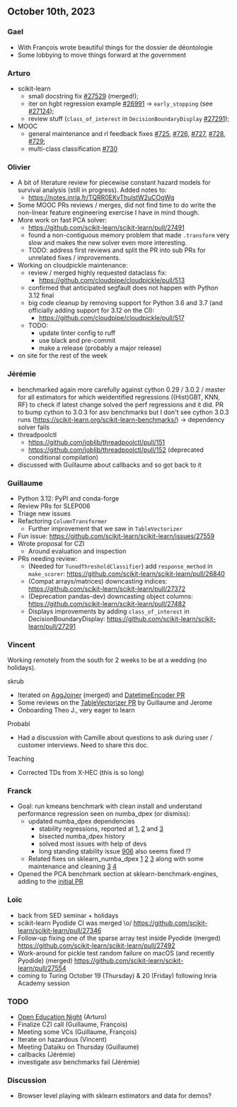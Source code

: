 ## October 10th, 2023

### Gael

- With François wrote beautiful things for the dossier de déontologie
- Some lobbying to move things forward at the government

### Arturo

- scikit-learn
    - small docstring fix [#27529](https://github.com/scikit-learn/scikit-learn/pull/27529) (merged!);
    - iter on hgbt regression example [#26991](https://github.com/scikit-learn/scikit-learn/pull/26991) -> `early_stopping` (see [#27124](https://github.com/scikit-learn/scikit-learn/pull/27124));
    - review stuff (`class_of_interest` in `DecisionBoundaryDisplay` [#27291](https://github.com/scikit-learn/scikit-learn/pull/27291));
- MOOC
    - general maintenance and rl feedback fixes  [#725](https://github.com/INRIA/scikit-learn-mooc/pull/725), [#726](https://github.com/INRIA/scikit-learn-mooc/pull/726), [#727](https://github.com/INRIA/scikit-learn-mooc/pull/727), [#728](https://github.com/INRIA/scikit-learn-mooc/pull/728), [#729](https://github.com/INRIA/scikit-learn-mooc/pull/729);
    - multi-class classification [#730](https://github.com/INRIA/scikit-learn-mooc/pull/730)

### Olivier

- A bit of literature review for piecewise constant hazard models for survival analysis (still in progress). Added notes to:
    - https://notes.inria.fr/TQRR0EKvThuIstW2uCOgWg
- Some MOOC PRs reviews / merges, did not find time to do write the non-linear feature engineering exercise I have in mind though.
- More work on fast PCA solver:
    - https://github.com/scikit-learn/scikit-learn/pull/27491
    - found a non-contiguous memory problem that made `.transform` very slow
      and makes the new solver even more interesting.
    - TODO: address first reviews and split the PR into sub PRs for unrelated fixes / improvements.
- Working on cloudpickle maintenance:
    - review / merged highly requested dataclass fix:
        - https://github.com/cloudpipe/cloudpickle/pull/513
    - confirmed that anticipated segfault does not happen with Python 3.12 final
    - big code cleanup by removing support for Python 3.6 and 3.7 (and officially adding support for 3.12 on the CI):
        - https://github.com/cloudpipe/cloudpickle/pull/517
    - TODO:
        - update linter config to ruff
        - use black and pre-commit
        - make a release (probably a major release)
- on site for the rest of the week

### Jérémie

- benchmarked again more carefully against cython 0.29 / 3.0.2 / master for all estimators for which weidentified regressions ((Hist)GBT, KNN, RF) to check if latest change solved the perf regressions and it did.
  PR to bump cython to 3.0.3 for asv benchmarks but I don't see cython 3.0.3 runs (https://scikit-learn.org/scikit-learn-benchmarks/) -> dependency solver fails
- threadpoolctl
  - https://github.com/joblib/threadpoolctl/pull/151
  - https://github.com/joblib/threadpoolctl/pull/152 (deprecated conditional compilation)
- discussed with Guillaume about callbacks and so got back to it

### Guillaume

- Python 3.12: PyPI and conda-forge
- Review PRs for SLEP006
- Triage new issues
- Refactoring `ColumnTransformer`
    - Further improvement that we saw in `TableVectorizer`
- Fun issue: https://github.com/scikit-learn/scikit-learn/issues/27559
- Wrote proposal for CZI
    - Around evaluation and inspection
- PRs needing review:
    - (Needed for `TunedThresholdClassifier`) add `response_method` in `make_scorer`: https://github.com/scikit-learn/scikit-learn/pull/26840
    - (Compat arrays/matrices) downcasting indices: https://github.com/scikit-learn/scikit-learn/pull/27372
    - (Deprecation pandas-dev) downcasting object columns: https://github.com/scikit-learn/scikit-learn/pull/27482
    - Displays improvements by adding `class_of_interest` in DecisionBoundaryDisplay: https://github.com/scikit-learn/scikit-learn/pull/27291

### Vincent

Working remotely from the south for 2 weeks to be at a wedding (no holidays).

skrub
- Iterated on [AggJoiner](https://github.com/skrub-data/skrub/pull/600) (merged) and [DatetimeEncoder PR](https://github.com/skrub-data/skrub/pull/784)
- Some reviews on the [TableVectorizer PR](https://github.com/skrub-data/skrub/pull/761) by Guillaume and Jerome
- Onboarding Theo J., very eager to learn

Probabl
- Had a discussion with Camille about questions to ask during user / customer interviews. Need to share this doc.

Teaching
- Corrected TDs from X-HEC (this is so long)

### Franck

- Goal: run kmeans benchmark with clean install and understand performance regression seen on numba_dpex (or dismiss):
    - updated numba_dpex dependencies
        - stability regressions, reported at [1](https://github.com/IntelPython/numba-dpex/issues/1152), [2](https://github.com/IntelPython/numba-dpex/issues/1156) and [3](https://github.com/IntelPython/numba-dpex/issues/1157)
        - bisected numba_dpex history
        - solved most issues with help of devs
        - long standing stability issue [906](https://github.com/IntelPython/numba-dpex/issues/906) also seems fixed !?
    - Related fixes on sklearn_numba_dpex [1](https://github.com/soda-inria/sklearn-numba-dpex/pull/118) [2](https://github.com/soda-inria/sklearn-numba-dpex/pull/119) [3](https://github.com/soda-inria/sklearn-numba-dpex/pull/120) along with some maintenance and cleaning [3](https://github.com/soda-inria/sklearn-numba-dpex/pull/117) [4](https://github.com/soda-inria/sklearn-numba-dpex/pull/116)
- Opened the PCA benchmark section at sklearn-benchmark-engines, adding to the [initial PR](https://github.com/soda-inria/sklearn-engine-benchmarks/pull/1)

### Loïc

- back from SED seminar + holidays
- scikit-learn Pyodide CI was merged \o/ https://github.com/scikit-learn/scikit-learn/pull/27346
- Follow-up fixing one of the sparse array test inside Pyodide (merged) https://github.com/scikit-learn/scikit-learn/pull/27492
- Work-around for pickle test random failure on macOS (and recently Pyodide) (merged) https://github.com/scikit-learn/scikit-learn/pull/27554
- coming to Turing October 19 (Thursday) & 20 (Friday) following Inria Academy session


### TODO

- [Open Education Night](https://www.edflex.com/blog/open-education-night) (Arturo)
- Finalize CZI call (Guillaume, François)
- Meeting some VCs (Guillaume, François)
- Iterate on hazardous (Vincent)
- Meeting Dataiku on Thursday (Guillaume)
- callbacks (Jérémie)
- investigate asv benchmarks fail (Jérémie)

### Discussion

- Browser level playing with sklearn estimators and data for demos?
